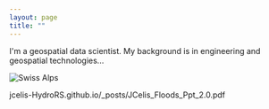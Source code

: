 ```yaml
---
layout: page
title: ""
---
```


I'm a geospatial data scientist. My background is in engineering and geospatial technologies...

![Swiss Alps](https://user-images.githubusercontent.com/4943215/55412536-edbba180-5567-11e9-9c70-6d33bca3f8ed.jpg)

jcelis-HydroRS.github.io/_posts/JCelis_Floods_Ppt_2.0.pdf
